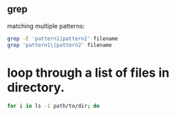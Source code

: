 ## grep
matching multiple patterns:
```bash
grep -E 'pattern1|pattern2' filename
grep 'pattern1\|pattern2' filename
```
# loop through a list of files in directory.
```bash
for i in ls -1 path/to/dir; do
```
